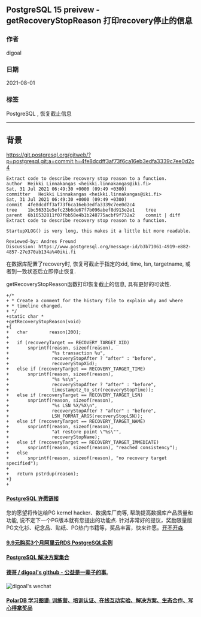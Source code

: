 ## PostgreSQL 15 preivew - getRecoveryStopReason 打印recovery停止的信息   
            
### 作者            
digoal            
            
### 日期            
2021-08-01             
            
### 标签            
PostgreSQL , 恢复截止信息            
            
----            
            
## 背景     
  
https://git.postgresql.org/gitweb/?p=postgresql.git;a=commit;h=4fe8dcdff3af73f6ca16eb3edfa3339c7ee0d2c4  
  
```  
Extract code to describe recovery stop reason to a function.  
author	Heikki Linnakangas <heikki.linnakangas@iki.fi>	  
Sat, 31 Jul 2021 06:49:30 +0000 (09:49 +0300)  
committer	Heikki Linnakangas <heikki.linnakangas@iki.fi>	  
Sat, 31 Jul 2021 06:49:30 +0000 (09:49 +0300)  
commit	4fe8dcdff3af73f6ca16eb3edfa3339c7ee0d2c4  
tree	1bc56331e5efc23b6de67f7b096abef8d913e2e1	tree  
parent	6b16532811f07fbb58e4b1b248775acbf9f732a2	commit | diff  
Extract code to describe recovery stop reason to a function.  
  
StartupXLOG() is very long, this makes it a little bit more readable.  
  
Reviewed-by: Andres Freund  
Discussion: https://www.postgresql.org/message-id/b3b71061-4919-e882-4857-27e370ab134a%40iki.fi  
```  
  
在数据库配置了recovery时, 恢复可截止于指定的xid, time, lsn, targetname, 或者到一致状态后立即停止恢复.  
  
getRecoveryStopReason函数打印恢复截止的信息, 具有更好的可读性.   
  
```  
+/*  
+ * Create a comment for the history file to explain why and where  
+ * timeline changed.  
+ */  
+static char *  
+getRecoveryStopReason(void)  
+{  
+   char        reason[200];  
+  
+   if (recoveryTarget == RECOVERY_TARGET_XID)  
+       snprintf(reason, sizeof(reason),  
+                "%s transaction %u",  
+                recoveryStopAfter ? "after" : "before",  
+                recoveryStopXid);  
+   else if (recoveryTarget == RECOVERY_TARGET_TIME)  
+       snprintf(reason, sizeof(reason),  
+                "%s %s\n",  
+                recoveryStopAfter ? "after" : "before",  
+                timestamptz_to_str(recoveryStopTime));  
+   else if (recoveryTarget == RECOVERY_TARGET_LSN)  
+       snprintf(reason, sizeof(reason),  
+                "%s LSN %X/%X\n",  
+                recoveryStopAfter ? "after" : "before",  
+                LSN_FORMAT_ARGS(recoveryStopLSN));  
+   else if (recoveryTarget == RECOVERY_TARGET_NAME)  
+       snprintf(reason, sizeof(reason),  
+                "at restore point \"%s\"",  
+                recoveryStopName);  
+   else if (recoveryTarget == RECOVERY_TARGET_IMMEDIATE)  
+       snprintf(reason, sizeof(reason), "reached consistency");  
+   else  
+       snprintf(reason, sizeof(reason), "no recovery target specified");  
+  
+   return pstrdup(reason);  
+}  
+  
```  
  
    
  
#### [PostgreSQL 许愿链接](https://github.com/digoal/blog/issues/76 "269ac3d1c492e938c0191101c7238216")
您的愿望将传达给PG kernel hacker、数据库厂商等, 帮助提高数据库产品质量和功能, 说不定下一个PG版本就有您提出的功能点. 针对非常好的提议，奖励限量版PG文化衫、纪念品、贴纸、PG热门书籍等，奖品丰富，快来许愿。[开不开森](https://github.com/digoal/blog/issues/76 "269ac3d1c492e938c0191101c7238216").  
  
  
#### [9.9元购买3个月阿里云RDS PostgreSQL实例](https://www.aliyun.com/database/postgresqlactivity "57258f76c37864c6e6d23383d05714ea")
  
  
#### [PostgreSQL 解决方案集合](https://yq.aliyun.com/topic/118 "40cff096e9ed7122c512b35d8561d9c8")
  
  
#### [德哥 / digoal's github - 公益是一辈子的事.](https://github.com/digoal/blog/blob/master/README.md "22709685feb7cab07d30f30387f0a9ae")
  
  
![digoal's wechat](../pic/digoal_weixin.jpg "f7ad92eeba24523fd47a6e1a0e691b59")
  
  
#### [PolarDB 学习图谱: 训练营、培训认证、在线互动实验、解决方案、生态合作、写心得拿奖品](https://www.aliyun.com/database/openpolardb/activity "8642f60e04ed0c814bf9cb9677976bd4")
  
